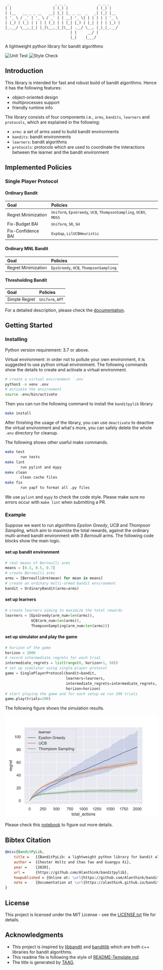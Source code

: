 ```
 _                     _ _ _               _ _ _     
| |                   | (_) |             | (_) |    
| |__   __ _ _ __   __| |_| |_ _ __  _   _| |_| |__  
| '_ \ / _` | '_ \ / _` | | __| '_ \| | | | | | '_ \ 
| |_) | (_| | | | | (_| | | |_| |_) | |_| | | | |_) |
|_.__/ \__,_|_| |_|\__,_|_|\__| .__/ \__, |_|_|_.__/ 
                              | |     __/ |          
                              |_|    |___/                
```

A lightweight python library for bandit algorithms

![Unit Test](https://github.com/Alanthink/banditpylib/workflows/Unit%20Test/badge.svg?branch=master) ![Style Check](https://github.com/Alanthink/banditpylib/workflows/Style%20Check/badge.svg?branch=master)

## Introduction

This library is intended for fast and robust build of bandit algorithms. Hence it has the following features:

* object-oriented design
* multiprocesses support
* friendly runtime info

The library consists of four components i.e., `arms`, `bandits`, `learners` and `protocols`, which are explained in the following:

* `arms`: a set of arms used to build bandit environments
* `bandits`: bandit environments
* `learners`: bandit algorithms
* `protocols`: protocols which are used to coordinate the interactions between the learner and the bandit environment

## Implemented Policies

### Single Player Protocol

#### Ordinary Bandit

| Goal | Policies |
|     :---      |      :--- |
| Regret Minimization  | `Uniform`, `EpsGreedy`, `UCB`, `ThompsonSampling`, `UCBV`, `MOSS` |
| Fix-Budget BAI   | `Uniform`, `SR`, `SH`|
| Fix-Confidence BAI   | `ExpGap`, `LilUCBHeuristic`|

#### Ordinary MNL Bandit

| Goal | Policies |
|     :---      |      :--- |
| Regret Minimization  | `EpsGreedy`, `UCB`, `ThompsonSampling` |

#### Thresholding Bandit

| Goal | Policies |
|     :---      |      :--- |
| Simple Regret | `Uniform`, `APT` |

For a detailed description, please check the [documentation](https://alanthink.github.io/banditpylib-doc/).

## Getting Started

### Installing

Python version requirement: 3.7 or above.

Virtual environment: in order not to pollute your own environment, it is suggested to use python virtual environment. The following commands show the details to create and activate a virtual environment.

```bash
# create a virtual environment `.env`
python3 -m venv .env
# activate the environment
source .env/bin/activate
```

Then you can run the following command to install the `banditpylib` library.

```bash
make install
```

After finishing the usage of the library, you can use `deactivate` to deactive the virtual environment and what's more, you can safely delete the whole `.env` directory for cleanup.

The following shows other useful make commands.

```bash
make test
       run tests
make lint
       run pylint and mypy
make clean
       clean cache files
make fix
       run yapf to format all .py files
```

We use `pylint` and `mypy` to check the code style. Please make sure no errors occur with `make lint` when submitting a PR.

### Example

Suppose we want to run algorithms *Epsilon Greedy*, *UCB* and *Thompson Sampling*, which aim to maximize the total rewards, against the ordinary multi-armed bandit environment with 3 *Bernoulli* arms. The following code blocks show the main logic. 

#### set up bandit environment

```python
# real means of Bernoulli arms
means = [0.3, 0.5, 0.7]
# create Bernoulli arms
arms = [BernoulliArm(mean) for mean in means]
# create an ordinary multi-armed bandit environment
bandit = OrdinaryBandit(arms=arms)
```

#### set up learners

```python
# create learners aiming to maximize the total rewards
learners = [EpsGreedy(arm_num=len(arms)),
            UCB(arm_num=len(arms)),
            ThompsonSampling(arm_num=len(arms))]
```

#### set up simulator and play the game

```python
# horizon of the game
horizon = 2000
# record intermediate regrets for each trial
intermediate_regrets = list(range(0, horizon+1, 50))
# set up simulator using single-player protocol
game = SinglePlayerProtocol(bandit=bandit,
                            learners=learners,
                            intermediate_regrets=intermediate_regrets,
                            horizon=horizon)
# start playing the game and for each setup we run 200 trials
game.play(trials=200)
```

The following figure shows the simulation results.

![output example](example.jpg)

Please check this [notebook](examples/ordinary_bandit.ipynb) to figure out more details.

## Bibtex Citation

```BibTeX
@misc{BanditPyLib,
    title =   {{BanditPyLib: a lightweight python library for bandit algorithms}},
    author =  {Chester Holtz and Chao Tao and Guangyu Xi},
    year =    {2020},
    url =     {https://github.com/Alanthink/banditpylib},
    howpublished = {Online at: \url{https://github.com/Alanthink/banditpylib}},
    note =    {Documentation at \url{https://alanthink.github.io/banditpylib-doc}}
}
```


## License

This project is licensed under the MIT License - see the [LICENSE.txt](LICENSE.txt) file for details.

## Acknowledgments

* This project is inspired by [libbandit](https://github.com/tor/libbandit) and [banditlib](https://github.com/jkomiyama/banditlib) which are both c++ libraries for bandit algorithms.
* This readme file is following the style of [README-Template.md](https://gist.github.com/PurpleBooth/109311bb0361f32d87a2).
* The title is generated by [TAAG](http://patorjk.com/software/taag/#p=display&f=Graffiti&t=Type%20Something%20).

